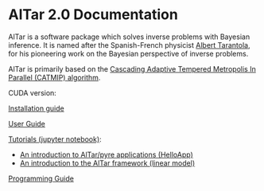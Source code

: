 # AlTar 2.0 Documentation

AlTar is a software package which solves inverse problems with Bayesian inference. It is named after the Spanish-French physicist [Albert Tarantola](https://en.wikipedia.org/wiki/Albert_Tarantola), for his pioneering work on the Bayesian perspective of inverse problems.

AlTar is primarily based on the [Cascading Adaptive Tempered Metropolis In Parallel (CATMIP) algorithm](https://thesis.library.caltech.edu/5918/).

CUDA version:

[Installation guide](cuda/Installation.rst)

[User Guide](cuda/Manual.rst)

[Tutorials (jupyter notebook)](jupyter):

- [An introduction to AlTar/pyre applications (HelloApp)](jupyter/hello/hello.ipynb)
- [An introduction to the AlTar framework (linear model)](jupyter/linear/linear.ipynb)

[Programming Guide](cuda/Programming.rst)
